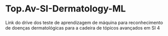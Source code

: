 # Top.Av-SI-Dermatology-ML
Link do drive dos teste de aprendizagem de máquina para reconhecimento de doenças dermatológicas para a cadeira de tópicos avançados em SI 4
